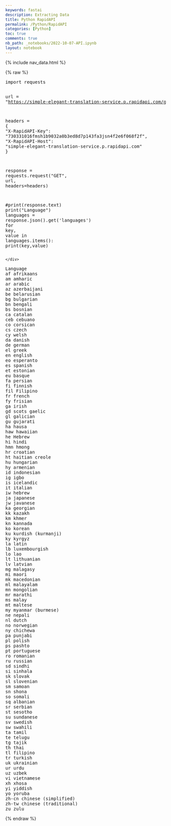 ```yaml
---
keywords: fastai
description: Extracting Data 
title: Python RapidAPI
permalink: /Python/RapidAPI
categories: [Python]
toc: true
comments: true
nb_path: _notebooks/2022-10-07-API.ipynb
layout: notebook
---
```


<!--
#################################################
### THIS FILE WAS AUTOGENERATED! DO NOT EDIT! ###
#################################################
# file to edit: _notebooks/2022-10-07-API.ipynb
-->

<div class="container" id="notebook-container">
        
<div class="cell border-box-sizing text_cell rendered"><div class="inner_cell">
<div class="text_cell_render border-box-sizing rendered_html">
<p>{% include nav_data.html %}</p>

</div>
</div>
</div>
    {% raw %}
    
<div class="cell border-box-sizing code_cell rendered">
<div class="input">

<div class="inner_cell">
    <div class="input_area">
<div class=" highlight hl-ipython3"><pre><span></span><span class="kn">import</span> <span class="nn">requests</span>

<span class="n">url</span> <span class="o">=</span> <span class="s2">&quot;https://simple-elegant-translation-service.p.rapidapi.com/getSupportedLanguages&quot;</span>

<span class="n">headers</span> <span class="o">=</span> <span class="p">{</span>
	<span class="s2">&quot;X-RapidAPI-Key&quot;</span><span class="p">:</span> <span class="s2">&quot;730331016fmsh1b9032a0b3ed8d7p143fa3jsn4f2e6f068f2f&quot;</span><span class="p">,</span>
	<span class="s2">&quot;X-RapidAPI-Host&quot;</span><span class="p">:</span> <span class="s2">&quot;simple-elegant-translation-service.p.rapidapi.com&quot;</span>
<span class="p">}</span>

<span class="n">response</span> <span class="o">=</span> <span class="n">requests</span><span class="o">.</span><span class="n">request</span><span class="p">(</span><span class="s2">&quot;GET&quot;</span><span class="p">,</span> <span class="n">url</span><span class="p">,</span> <span class="n">headers</span><span class="o">=</span><span class="n">headers</span><span class="p">)</span>

<span class="c1">#print(response.text)</span>
<span class="nb">print</span><span class="p">(</span><span class="s2">&quot;Language&quot;</span><span class="p">)</span>
<span class="n">languages</span> <span class="o">=</span> <span class="n">response</span><span class="o">.</span><span class="n">json</span><span class="p">()</span><span class="o">.</span><span class="n">get</span><span class="p">(</span><span class="s1">&#39;languages&#39;</span><span class="p">)</span>
<span class="k">for</span> <span class="n">key</span><span class="p">,</span> <span class="n">value</span> <span class="ow">in</span> <span class="n">languages</span><span class="o">.</span><span class="n">items</span><span class="p">():</span>
	<span class="nb">print</span><span class="p">(</span><span class="n">key</span><span class="p">,</span><span class="n">value</span><span class="p">)</span>
</pre></div>

    </div>
</div>
</div>

<div class="output_wrapper">
<div class="output">

<div class="output_area">

<div class="output_subarea output_stream output_stdout output_text">
<pre>Language
af afrikaans
am amharic
ar arabic
az azerbaijani
be belarusian
bg bulgarian
bn bengali
bs bosnian
ca catalan
ceb cebuano
co corsican
cs czech
cy welsh
da danish
de german
el greek
en english
eo esperanto
es spanish
et estonian
eu basque
fa persian
fi finnish
fil Filipino
fr french
fy frisian
ga irish
gd scots gaelic
gl galician
gu gujarati
ha hausa
haw hawaiian
he Hebrew
hi hindi
hmn hmong
hr croatian
ht haitian creole
hu hungarian
hy armenian
id indonesian
ig igbo
is icelandic
it italian
iw hebrew
ja japanese
jw javanese
ka georgian
kk kazakh
km khmer
kn kannada
ko korean
ku kurdish (kurmanji)
ky kyrgyz
la latin
lb luxembourgish
lo lao
lt lithuanian
lv latvian
mg malagasy
mi maori
mk macedonian
ml malayalam
mn mongolian
mr marathi
ms malay
mt maltese
my myanmar (burmese)
ne nepali
nl dutch
no norwegian
ny chichewa
pa punjabi
pl polish
ps pashto
pt portuguese
ro romanian
ru russian
sd sindhi
si sinhala
sk slovak
sl slovenian
sm samoan
sn shona
so somali
sq albanian
sr serbian
st sesotho
su sundanese
sv swedish
sw swahili
ta tamil
te telugu
tg tajik
th thai
tl filipino
tr turkish
uk ukrainian
ur urdu
uz uzbek
vi vietnamese
xh xhosa
yi yiddish
yo yoruba
zh-cn chinese (simplified)
zh-tw chinese (traditional)
zu zulu
</pre>
</div>
</div>

</div>
</div>

</div>
    {% endraw %}

</div>
 

